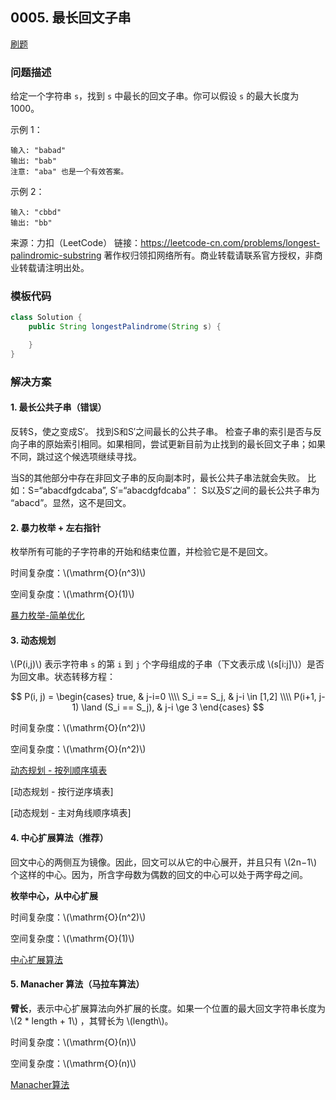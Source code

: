 <script src="https://cdn.bootcss.com/mathjax/2.7.7/MathJax.js?config=TeX-AMS-MML_HTMLorMML"></script>

## 0005. 最长回文子串

[刷题](qu0005/solu/Solution.java)

### 问题描述

给定一个字符串 `s`，找到 `s` 中最长的回文子串。你可以假设 `s` 的最大长度为 1000。

示例 1：

```
输入: "babad"
输出: "bab"
注意: "aba" 也是一个有效答案。
```

示例 2：

```
输入: "cbbd"
输出: "bb"
```

来源：力扣（LeetCode）
链接：https://leetcode-cn.com/problems/longest-palindromic-substring
著作权归领扣网络所有。商业转载请联系官方授权，非商业转载请注明出处。

### 模板代码

``` java
class Solution {
    public String longestPalindrome(String s) {

    }
}
```


### 解决方案

#### 1. 最长公共子串（错误）

反转S，使之变成S′。
找到S和S′之间最长的公共子串。
检查子串的索引是否与反向子串的原始索引相同。如果相同，尝试更新目前为止找到的最长回文子串；如果不同，跳过这个候选项继续寻找。

当S的其他部分中存在非回文子串的反向副本时，最长公共子串法就会失败。
比如：S=“abacdfgdcaba”, S′=“abacdgfdcaba”：
S以及S′之间的最长公共子串为 “abacd”。显然，这不是回文。


#### 2. 暴力枚举 + 左右指针

枚举所有可能的子字符串的开始和结束位置，并检验它是不是回文。

时间复杂度：\\(\mathrm{O}(n^3)\\)

空间复杂度：\\(\mathrm{O}(1)\\)

[暴力枚举-简单优化](qu0005/solu2/Solution.java)

#### 3. 动态规划

\\(P(i,j)\\) 表示字符串 `s` 的第 `i` 到 `j` 个字母组成的子串（下文表示成 \\(s[i:j]\\)）是否为回文串。状态转移方程：

$$
P(i, j) = 
\begin{cases}
true, & j-i=0 \\\\
S_i == S_j, &  j-i \in [1,2] \\\\
P(i+1, j-1) \land (S_i == S_j),  & j-i \ge 3
\end{cases}
$$


时间复杂度：\\(\mathrm{O}(n^2)\\)

空间复杂度：\\(\mathrm{O}(n^2)\\)

[动态规划 - 按列顺序填表](qu0005/solu3/Solution.java)

[动态规划 - 按行逆序填表]

[动态规划 - 主对角线顺序填表]

#### 4. 中心扩展算法（推荐）

回文中心的两侧互为镜像。因此，回文可以从它的中心展开，并且只有 \\(2n−1\\) 个这样的中心。因为，所含字母数为偶数的回文的中心可以处于两字母之间。

**枚举中心，从中心扩展**

时间复杂度：\\(\mathrm{O}(n^2)\\)

空间复杂度：\\(\mathrm{O}(1)\\)

[中心扩展算法](qu0005/solu4/Solution.java)

#### 5. Manacher 算法（马拉车算法）

**臂长**，表示中心扩展算法向外扩展的长度。如果一个位置的最大回文字符串长度为 \\(2 * length + 1\\) ，其臂长为 \\(length\\)。

时间复杂度：\\(\mathrm{O}(n)\\)

空间复杂度：\\(\mathrm{O}(n)\\)

[Manacher算法](qu0005/solu5/Solution.java)
